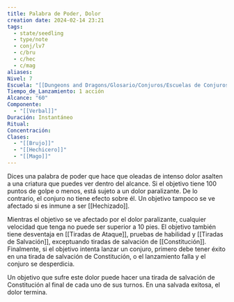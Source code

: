 ```yaml
---
title: Palabra de Poder, Dolor
creation date: 2024-02-14 23:21
tags:
  - state/seedling
  - type/note
  - conj/lv7
  - c/bru
  - c/hec
  - c/mag
aliases: 
Nivel: 7
Escuela: "[[Dungeons and Dragons/Glosario/Conjuros/Escuelas de Conjuros/Encantamiento]]"
Tiempo_de_Lanzamiento: 1 acción
Alcance: "60"
Componente:
  - "[[Verbal]]"
Duración: Instantáneo
Ritual: 
Concentración: 
Clases:
  - "[[Brujo]]"
  - "[[Hechicero]]"
  - "[[Mago]]"
---
```

Dices una palabra de poder que hace que oleadas de intenso dolor asalten a una criatura que puedes ver dentro del alcance. Si el objetivo tiene 100 puntos de golpe o menos, está sujeto a un dolor paralizante. De lo contrario, el conjuro no tiene efecto sobre él. Un objetivo tampoco se ve afectado si es inmune a ser [[Hechizado]].

Mientras el objetivo se ve afectado por el dolor paralizante, cualquier velocidad que tenga no puede ser superior a 10 pies. El objetivo también tiene desventaja en [[Tiradas de Ataque]], pruebas de habilidad y [[Tiradas de Salvación]], exceptuando tiradas de salvación de [[Constitución]].
Finalmente, si el objetivo intenta lanzar un conjuro, primero debe tener éxito en una tirada de salvación de Constitución, o el lanzamiento falla y el conjuro se desperdicia.

Un objetivo que sufre este dolor puede hacer una tirada de salvación de Constitución al final de cada uno de sus turnos. En una salvada exitosa, el dolor termina.